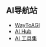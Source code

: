 ## AI导航站
* [WayToAGI](https://www.waytoagi.com/zh)
* [AI Hub](https://aihub.cn/)
* [AI 工具集](https://ai-bot.cn/)